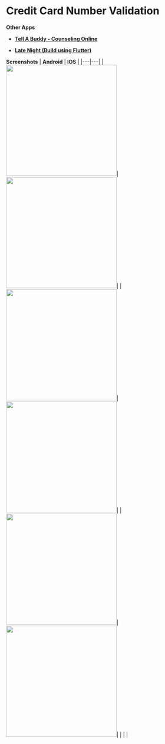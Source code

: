 # Credit Card Number Validation 
<strong>Other Apps</strong>
  - <p><strong><a href="https://play.google.com/store/apps/details?id=za.co.addcolour.tellabuddy">Tell A Buddy - Counseling Online</a></strong></p>
  - <p><strong><a href="https://play.google.com/store/apps/details?id=za.co.addcolour.late_night">Late Night (Build using Flutter)</a></strong></p>

<strong>Screenshots</strong>
| **Android** | **IOS** |
|---|---|
|<img src="https://github.com/user-attachments/assets/7855b286-4bae-460c-ac2c-221da5833dad" width="300"/>|<img src="https://github.com/user-attachments/assets/762f459e-5388-4d62-b20b-c1b8538338ae" width="300"/>|
|<img src="https://github.com/user-attachments/assets/a69bf1a2-129b-4510-b6c0-bb9f4e565891" width="300"/>|<img src="https://github.com/user-attachments/assets/c41acef8-9188-48a9-8310-2c7469e223ae" width="300"/>|
|<img src="https://github.com/user-attachments/assets/2a88e474-7f36-4ff6-8dca-fe3cfe4cd166" width="300"/>|<img src="https://github.com/user-attachments/assets/c6e62dde-95e3-4b04-8b48-71e07172dc62" width="300"/>|
|  |  |
